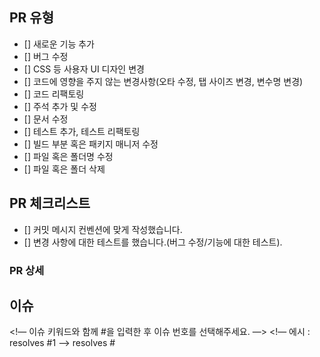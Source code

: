 ## PR 유형
- [] 새로운 기능 추가
- [] 버그 수정
- [] CSS 등 사용자 UI 디자인 변경
- [] 코드에 영향을 주지 않는 변경사항(오타 수정, 탭 사이즈 변경, 변수명 변경)
- [] 코드 리팩토링
- [] 주석 추가 및 수정
- [] 문서 수정
- [] 테스트 추가, 테스트 리팩토링
- [] 빌드 부분 혹은 패키지 매니저 수정
- [] 파일 혹은 폴더명 수정
- [] 파일 혹은 폴더 삭제

## PR 체크리스트
<!-- PR이 다음 요구 사항을 충족하는지 확인하세요. -->
- [] 커밋 메시지 컨벤션에 맞게 작성했습니다.
- [] 변경 사항에 대한 테스트를 했습니다.(버그 수정/기능에 대한 테스트).

### PR 상세

## 이슈
<!— 이슈 키워드와 함께 #을 입력한 후 이슈 번호를 선택해주세요. —>
<!— 에시 : resolves #1 —>
resolves #